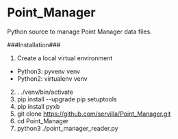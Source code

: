 # Point_Manager
Python source to manage Point Manager data files.

###Installation###
1. Create a local virtual environment
  - Python3: pyvenv venv
  - Python2: virtualenv venv
2. . ./venv/bin/activate
3. pip install --upgrade pip setuptools
4. pip install pyxb
5. git clone https://github.com/servilla/Point_Manager.git
6. cd Point_Manager
7. python3 ./point_manager_reader.py

